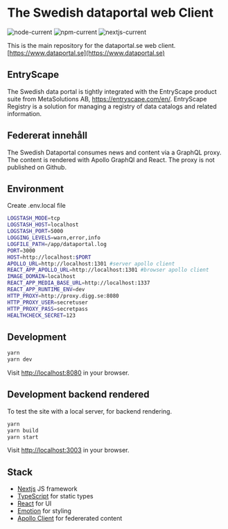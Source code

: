# The Swedish dataportal web Client

![node-current](https://img.shields.io/badge/node-16.13.2-green)
![npm-current](https://img.shields.io/badge/npm-8.1.2-green)
![nextjs-current](https://img.shields.io/badge/nextjs-12.13.0-green)

This is the main repository for the dataportal.se web client.
[https://www.dataportal.se](https://www.dataportal.se)

## EntryScape

The Swedish data portal is tightly integrated with the EntryScape product suite from MetaSolutions AB, https://entryscape.com/en/.
EntryScape Registry is a solution for managing a registry of data catalogs and related information.

## Federerat innehåll

The Swedish Dataportal consumes news and content via a GraphQL proxy. The content is 
rendered with Apollo GraphQl and React. The proxy is not published on Github.

## Environment

Create .env.local file

```sh
LOGSTASH_MODE=tcp
LOGSTASH_HOST=localhost
LOGSTASH_PORT=5000
LOGGING_LEVELS=warn,error,info
LOGFILE_PATH=/app/dataportal.log
PORT=3000
HOST=http://localhost:$PORT
APOLLO_URL=http://localhost:1301 #server apollo client
REACT_APP_APOLLO_URL=http://localhost:1301 #browser apollo client
IMAGE_DOMAIN=localhost
REACT_APP_MEDIA_BASE_URL=http://localhost:1337
REACT_APP_RUNTIME_ENV=dev
HTTP_PROXY=http://proxy.digg.se:8080
HTTP_PROXY_USER=secretuser
HTTP_PROXY_PASS=secretpass
HEALTHCHECK_SECRET=123
```

## Development

```sh
yarn
yarn dev
```

Visit [http://localhost:8080](http://localhost:8080) in your browser.

## Development backend rendered

To test the site with a local server, for backend rendering. 

```sh
yarn
yarn build
yarn start
```

Visit [http://localhost:3003](http://localhost:3003) in your browser.

## Stack

- [Nextjs](https://nextjs.org/) JS framework
- [TypeScript](https://www.typescriptlang.org/) for static types
- [React](https://reactjs.org/) for UI
- [Emotion](https://emotion.sh) for styling
- [Apollo Client](https://www.apollographql.com/docs/react/) for federerated content
